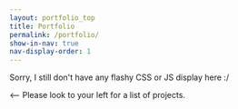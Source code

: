 ```yaml
---
layout: portfolio_top
title: Portfolio
permalink: /portfolio/
show-in-nav: true
nav-display-order: 1
---
```

Sorry, I still don't have any flashy CSS or JS display here :/

<-- Please look to your left for a list of projects.